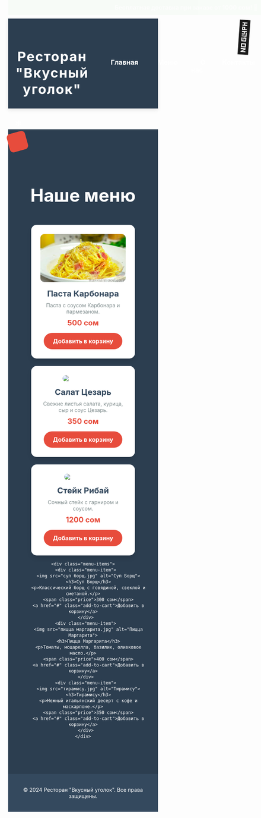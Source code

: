 
<!DOCTYPE html>
<html lang="ru">
<head>
  <meta charset="UTF-8">
  <meta name="viewport" content="width=device-width, initial-scale=1.0">
  <title>Меню Ресторана</title>
  <style>
    * {
      margin: 0;
      padding: 0;
      box-sizing: border-box;
    }

    body {
      font-family: 'Arial', sans-serif;
      background-color: #f4f4f4;
      color: #333;
      line-height: 1.6;
      overflow-x: hidden; /* чтобы предотвратить горизонтальную прокрутку при анимации */
      position: relative;
    }

    /* Стили для ленты */
    .info-bar {
      background-color: #1daf00;
      color: white;
      text-align: center;
      padding: 10px;
      font-size: 16px;
      font-weight: bold;
      position: fixed;
      width: 100%;
      top: 0; 
      z-index: 1000;
      animation: slideDown 0.3s ease-out, fadeInOut 4s ease-in-out infinite; /* добавили анимацию мигания */
    }

    /* Анимация появления и исчезновения ленты */
    @keyframes slideDown {
      0% {
        top: -50px;
      }
      100% {
        top: 0;
      }
    }

    @keyframes fadeInOut {
      0%, 100% {
        opacity: 1; /* полная видимость */
      }
      50% {
        opacity: 0; /* исчезновение */
      }
    }

    header {
      background-color: #2c3e50;
      color: white;
      padding: 30px 20px;
      display: flex;
      justify-content: space-between;
      align-items: center;
      box-shadow: 0 4px 10px rgba(0, 0, 0, 0.1);
    }

    header .logo h1 {
      font-size: 36px;
      font-family: 'Montserrat', sans-serif;
      letter-spacing: 2px;
    }

    nav ul {
      list-style: none;
      display: flex;
    }

    nav ul li {
      margin-left: 20px;
    }

    nav ul li a {
      color: white;
      text-decoration: none;
      font-size: 18px;
      font-weight: bold;
      padding: 8px 16px;
      border-radius: 20px;
      transition: background-color 0.3s ease;
    }

    nav ul li a:hover {
      background-color: #e74c3c;
    }

    .menu-section {
      padding: 80px 20px;
      text-align: center;
      background-color: #2c3e50;
      color: white;
    }

    .menu-section h2 {
      font-size: 48px;
      margin-bottom: 50px;
      font-family: 'Montserrat', sans-serif;
    }

    .menu-items {
      display: flex;
      justify-content: space-around;
      flex-wrap: wrap;
      gap: 20px;
    }

    .menu-item {
      background-color: #fff;
      border-radius: 15px;
      box-shadow: 0 8px 12px rgba(0, 0, 0, 0.1);
      width: 280px;
      padding: 25px;
      text-align: center;
      transition: transform 0.3s ease, box-shadow 0.3s ease;
    }

    .menu-item:hover {
      transform: translateY(-10px) scale(1.05);
      box-shadow: 0 8px 16px rgba(0, 0, 0, 0.2);
    }

    .menu-item img {
      width: 100%;
      height: auto;
      border-radius: 10px;
      transition: transform 0.3s ease;
    }

    .menu-item:hover img {
      transform: scale(1.1);
    }

    .menu-item h3 {
      font-size: 22px;
      margin-top: 15px;
      color: #34495e;
    }

    .menu-item p {
      font-size: 14px;
      margin: 10px 0;
      color: #7f8c8d;
    }

    .price {
      font-size: 20px;
      font-weight: bold;
      color: #e74c3c;
    }

    footer {
      background-color: #34495e;
      color: white;
      text-align: center;
      padding: 20px;
      font-size: 14px;
    }

    .menu-item .add-to-cart {
      background-color: #e74c3c;
      color: white;
      padding: 12px 25px;
      border-radius: 25px;
      font-weight: bold;
      font-size: 16px;
      text-decoration: none;
      display: inline-block;
      transition: background-color 0.3s ease, transform 0.2s ease;
      margin-top: 15px;
    }

    .menu-item .add-to-cart:hover {
      background-color: #c0392b;
      transform: scale(1.05);
    }

    .menu-item .add-to-cart:active {
      transform: scale(0.98);
    }

    /* Анимация падающих снежинок */
    .snowflake {
      position: absolute;
      top: -10%;
      color: white;
      font-size: 24px;
      pointer-events: none;
      animation: snow 10s linear infinite;
    }

    /* Разные скорости и направление анимации снежинок */
    @keyframes snow {
      0% {
        transform: translateX(0) translateY(-10%);
      }
      100% {
        transform: translateX(100px) translateY(100vh);
      }
    }

    .snowflake:nth-child(1) {
      left: 10%;
      animation-duration: 12s;
      animation-delay: 0s;
      animation-timing-function: ease-in-out;
    }

    .snowflake:nth-child(2) {
      left: 20%;
      animation-duration: 10s;
      animation-delay: 2s;
      animation-timing-function: linear;
    }

    .snowflake:nth-child(3) {
      left: 30%;
      animation-duration: 14s;
      animation-delay: 1s;
      animation-timing-function: ease-in;
    }

    .snowflake:nth-child(4) {
      left: 40%;
      animation-duration: 16s;
      animation-delay: 3s;
      animation-timing-function: ease-out;
    }

    .snowflake:nth-child(5) {
      left: 50%;
      animation-duration: 18s;
      animation-delay: 4s;
      animation-timing-function: linear;
    }

    .snowflake:nth-child(6) {
      left: 60%;
      animation-duration: 20s;
      animation-delay: 5s;
      animation-timing-function: ease-in-out;
    }

    .snowflake:nth-child(7) {
      left: 70%;
      animation-duration: 22s;
      animation-delay: 6s;
      animation-timing-function: ease-in;
    }

    /* Стили для новогодней елки */
    .tree {
      position: absolute;
      top: 50px;
      right: 20px;
      font-size: 80px; /* Увеличено */
      animation: treeMove 10s ease-in-out infinite;
    }

    @keyframes treeMove {
      0% {
        transform: scale(1) rotate(0deg);
      }
      50% {
        transform: scale(1.2) rotate(15deg); /* Немного больше движение */
      }
      100% {
        transform: scale(1) rotate(0deg);
      }
    }

    /* Стили для подарков */
    .gift {
      position: absolute;
      width: 50px;
      height: 50px;
      background-color: #e74c3c;
      border-radius: 10px;
      animation: giftMove 8s infinite ease-in-out;
    }

    .gift::before {
      content: '';
      position: absolute;
      top: -10px;
      left: 50%;
      width: 5px;
      height: 20px;
      background-color: #fff;
      transform: translateX(-50%);
    }

    .gift:nth-child(1) {
      top: 10%;
      left: 5%;
      animation-delay: 2s;
    }

    .gift:nth-child(2) {
      top: 10%;
      right: 5%;
      animation-delay: 4s;
    }

    .gift:nth-child(3) {
      bottom: 10%;
      left: 25%;
      animation-delay: 6s;
    }

    .gift:nth-child(4) {
      bottom: 10%;
      right: 25%;
      animation-delay: 3s;
    }

    @keyframes giftMove {
      0%, 100% {
        transform: translateY(0) rotate(0deg);
      }
      50% {
        transform: translateY(20px) rotate(180deg);
      }
    }
  </style>
</head>
<body>
  <!-- Лента сверху -->
  <div class="info-bar">
    Бесплатная доставка при заказе от 1000 сом! 🎉
  </div>

  <header>
    <div class="logo">
      <h1>Ресторан "Вкусный уголок"</h1>
    </div>
    <nav>
      <ul>
        <li><a href="#">Главная</a></li>
        <li><a href="#">Меню</a></li>
        <li><a href="#">О нас</a></li>
        <li><a href="#">Контакты</a></li>
      </ul>
    </nav>
  </header>

  <!-- Падающие снежинки -->
  <div class="snowflake">❄</div>
  <div class="snowflake">❄</div>
  <div class="snowflake">❄</div>
  <div class="snowflake">❄</div>
  <div class="snowflake">❄</div>
  <div class="snowflake">❄</div>
  <div class="snowflake">❄</div>

  <!-- Новогодняя елка -->
  <div class="tree">🎄</div>

  <!-- Подарки -->
</html>
<div class="gift"></div>
  <div class="gift"></div>
  <div class="gift"></div>
  <div class="gift"></div>

  <section class="menu-section">
    <h2>Наше меню</h2>
    <div class="menu-items">
      <div class="menu-item">
        <img src="паста карбонора.jpg" alt="Паста Карбонара">
        <h3>Паста Карбонара</h3>
        <p>Паста с соусом Карбонара и пармезаном.</p>
        <span class="price">500 сом</span>
        <a href="#" class="add-to-cart">Добавить в корзину</a>
      </div>
      <div class="menu-item">
        <img src="салат цезарь.jpg" alt="Салат Цезарь">
        <h3>Салат Цезарь</h3>
        <p>Свежие листья салата, курица, сыр и соус Цезарь.</p>
        <span class="price">350 сом</span>
        <a href="#" class="add-to-cart">Добавить в корзину</a>
      </div>
      <div class="menu-item">
        <img src="стейк рибай.jpg" alt="Стейк Рибай">
        <h3>Стейк Рибай</h3>
        <p>Сочный стейк с гарниром и соусом.</p>
        <span class="price">1200 сом</span>
        <a href="#" class="add-to-cart">Добавить в корзину</a>
      </div>
    </div>

    <div class="menu-items">
      <div class="menu-item">
        <img src="суп борщ.jpg" alt="Суп Борщ">
        <h3>Суп Борщ</h3>
        <p>Классический борщ с говядиной, свеклой и сметаной.</p>
        <span class="price">300 сом</span>
        <a href="#" class="add-to-cart">Добавить в корзину</a>
      </div>
      <div class="menu-item">
        <img src="пицца маргарита.jpg" alt="Пицца Маргарита">
        <h3>Пицца Маргарита</h3>
        <p>Томаты, моцарелла, базилик, оливковое масло.</p>
        <span class="price">400 сом</span>
        <a href="#" class="add-to-cart">Добавить в корзину</a>
      </div>
      <div class="menu-item">
        <img src="тирамису.jpg" alt="Тирамису">
        <h3>Тирамису</h3>
        <p>Нежный итальянский десерт с кофе и маскарпоне.</p>
        <span class="price">350 сом</span>
        <a href="#" class="add-to-cart">Добавить в корзину</a>
      </div>
    </div>
  </section>

  <footer>
    <p>&copy; 2024 Ресторан "Вкусный уголок". Все права защищены.</p>
  </footer>
</body>
</html>
